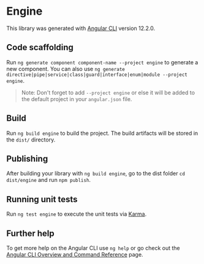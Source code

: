 # Engine

This library was generated with [Angular CLI](https://github.com/angular/angular-cli) version 12.2.0.

## Code scaffolding

Run `ng generate component component-name --project engine` to generate a new component. You can also use `ng generate directive|pipe|service|class|guard|interface|enum|module --project engine`.
> Note: Don't forget to add `--project engine` or else it will be added to the default project in your `angular.json` file. 

## Build

Run `ng build engine` to build the project. The build artifacts will be stored in the `dist/` directory.

## Publishing

After building your library with `ng build engine`, go to the dist folder `cd dist/engine` and run `npm publish`.

## Running unit tests

Run `ng test engine` to execute the unit tests via [Karma](https://karma-runner.github.io).

## Further help

To get more help on the Angular CLI use `ng help` or go check out the [Angular CLI Overview and Command Reference](https://angular.io/cli) page.
